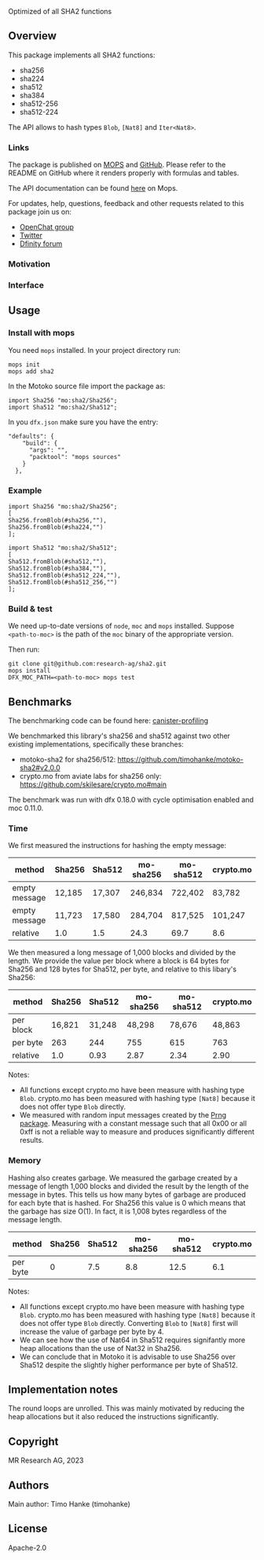 Optimized of all SHA2 functions

## Overview

This package implements all SHA2 functions:

- sha256
- sha224
- sha512
- sha384
- sha512-256
- sha512-224

The API allows to hash types `Blob`, `[Nat8]` and `Iter<Nat8>`.

### Links

The package is published on [MOPS](https://mops.one/sha2) and [GitHub](https://github.com/research-ag/sha2).
Please refer to the README on GitHub where it renders properly with formulas and tables.

The API documentation can be found [here](https://mops.one/sha2/docs/lib) on Mops.

For updates, help, questions, feedback and other requests related to this package join us on:

- [OpenChat group](https://oc.app/2zyqk-iqaaa-aaaar-anmra-cai)
- [Twitter](https://twitter.com/mr_research_ag)
- [Dfinity forum](https://forum.dfinity.org/)

### Motivation

### Interface

## Usage

### Install with mops

You need `mops` installed. In your project directory run:

```
mops init
mops add sha2
```

In the Motoko source file import the package as:

```
import Sha256 "mo:sha2/Sha256";
import Sha512 "mo:sha2/Sha512";
```

In you `dfx.json` make sure you have the entry:

```
"defaults": {
    "build": {
      "args": "",
      "packtool": "mops sources"
    }
  },
```

### Example

```
import Sha256 "mo:sha2/Sha256";
[
Sha256.fromBlob(#sha256,""),
Sha256.fromBlob(#sha224,"")
];
```

```
import Sha512 "mo:sha2/Sha512";
[
Sha512.fromBlob(#sha512,""),
Sha512.fromBlob(#sha384,""),
Sha512.fromBlob(#sha512_224,""),
Sha512.fromBlob(#sha512_256,"")
];
```

### Build & test

We need up-to-date versions of `node`, `moc` and `mops` installed.
Suppose `<path-to-moc>` is the path of the `moc` binary of the appropriate version.

Then run:

```
git clone git@github.com:research-ag/sha2.git
mops install
DFX_MOC_PATH=<path-to-moc> mops test
```

## Benchmarks

The benchmarking code can be found here: [canister-profiling](https://github.com/research-ag/canister-profiling)

We benchmarked this library's sha256 and sha512 against two other existing implementations,
specifically these branches:

- motoko-sha2 for sha256/512: https://github.com/timohanke/motoko-sha2#v2.0.0
- crypto.mo from aviate labs for sha256 only: https://github.com/skilesare/crypto.mo#main

The benchmark was run with dfx 0.18.0 with cycle optimisation enabled and moc 0.11.0.

### Time

We first measured the instructions for hashing the empty message:

| method        | Sha256 | Sha512 | mo-sha256 | mo-sha512 | crypto.mo |
| ------------- | ------ | ------ | --------- | --------- | --------- |
| empty message | 12,185 | 17,307 | 246,834   | 722,402   | 83,782    |
| empty message | 11,723 | 17,580 | 284,704   | 817,525   | 101,247   |
| relative      | 1.0    | 1.5    | 24.3      | 69.7      | 8.6       |

We then measured a long message of 1,000 blocks and divided by the length.
We provide the value per block where a block is 64 bytes for Sha256 and 128 bytes for Sha512, per byte, and relative to this libary's Sha256:

| method    | Sha256 | Sha512 | mo-sha256 | mo-sha512 | crypto.mo |
| --------- | ------ | ------ | --------- | --------- | --------- |
| per block | 16,821 | 31,248 | 48,298    | 78,676    | 48,863    |
| per byte  | 263    | 244    | 755       | 615       | 763       |
| relative  | 1.0    | 0.93   | 2.87      | 2.34      | 2.90      |

Notes:

- All functions except crypto.mo have been measure with hashing type `Blob`. crypto.mo has been measured with hashing type `[Nat8]` because it does not offer type `Blob` directly.
- We measured with random input messages created by the [Prng package](https://mops.one/prng). Measuring with a constant message such that all 0x00 or all 0xff is not a reliable way to measure and produces significantly different results.

### Memory

Hashing also creates garbage.
We measured the garbage created by a message of length 1,000 blocks and divided the result by the length of the message in bytes.
This tells us how many bytes of garbage are produced for each byte that is hashed.
For Sha256 this value is 0 which means that the garbage has size O(1).
In fact, it is 1,008 bytes regardless of the message length.

| method   | Sha256 | Sha512 | mo-sha256 | mo-sha512 | crypto.mo |
| -------- | ------ | ------ | --------- | --------- | --------- |
| per byte | 0      | 7.5    | 8.8       | 12.5      | 6.1       |

Notes:

- All functions except crypto.mo have been measure with hashing type `Blob`. crypto.mo has been measured with hashing type `[Nat8]` because it does not offer type `Blob` directly. Converting `Blob` to `[Nat8]` first will increase the value of garbage per byte by 4.
- We can see how the use of Nat64 in Sha512 requires signifantly more heap allocations than the use of Nat32 in Sha256.
- We can conclude that in Motoko it is advisable to use Sha256 over Sha512 despite the slightly higher performance per byte of Sha512.

## Implementation notes

The round loops are unrolled.
This was mainly motivated by reducing the heap allocations but it also reduced the instructions significantly.

## Copyright

MR Research AG, 2023

## Authors

Main author: Timo Hanke (timohanke)

## License

Apache-2.0
